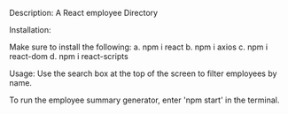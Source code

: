 Description:
A React employee Directory

Installation:

Make sure to install the following:
a. npm i react
b. npm i axios
c. npm i react-dom
d. npm i react-scripts

Usage:
Use the search box at the top of the screen to filter employees by name.

To run the employee summary generator, enter 'npm start' in the terminal.